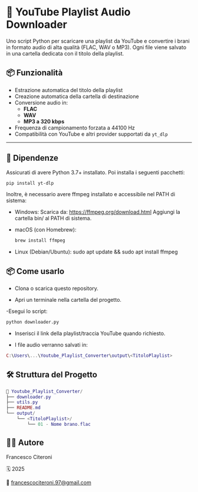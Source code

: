 # 🎵 YouTube Playlist Audio Downloader

Uno script Python per scaricare una playlist da YouTube e convertire i brani in formato audio di alta qualità (FLAC, WAV o MP3). Ogni file viene salvato in una cartella dedicata con il titolo della playlist.

## 📦 Funzionalità

- Estrazione automatica del titolo della playlist
- Creazione automatica della cartella di destinazione
- Conversione audio in:
  - **FLAC**
  - **WAV** 
  - **MP3 a 320 kbps**
- Frequenza di campionamento forzata a 44100 Hz
- Compatibilità con YouTube e altri provider supportati da `yt_dlp`

---

## 🧩 Dipendenze

Assicurati di avere Python 3.7+ installato. Poi installa i seguenti pacchetti:

```bash
pip install yt-dlp
```

Inoltre, è necessario avere ffmpeg installato e accessibile nel PATH di sistema:

- Windows:
  Scarica da: https://ffmpeg.org/download.html
  Aggiungi la cartella bin/ al PATH di sistema.
  
- macOS (con Homebrew):
  ```bash
  brew install ffmpeg
  ```
  
- Linux (Debian/Ubuntu):
  sudo apt update && sudo apt install ffmpeg

## 📦 Come usarlo

- Clona o scarica questo repository.

- Apri un terminale nella cartella del progetto.

-Esegui lo script:

```bash
python downloader.py
```

-  Inserisci il link della playlist/traccia YouTube quando richiesto.

- I file audio verranno salvati in:
 
```lua
C:\Users\...\Youtube_Playlist_Converter\output\<TitoloPlaylist>
```

## 🛠 Struttura del Progetto

```lua
📁 Youtube_Playlist_Converter/
├── downloader.py
├── utils.py
├── README.md
└── output/
    └── <TitoloPlaylist>/
        └── 01 - Nome brano.flac
```

## 🧑‍💻 Autore

Francesco Citeroni

🗓️ 2025

📧 francescociteroni.97@gmail.com
